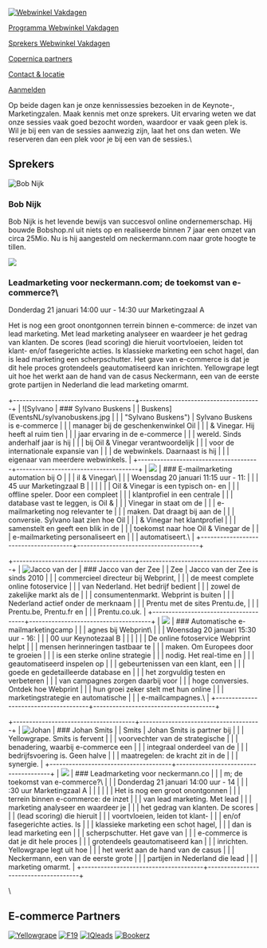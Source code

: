 [![Webwinkel Vakdagen](EventsNL/copernica-wwv2016.jpg)](./webwinkel-vakdagen-2015.md)

[Programma Webwinkel
Vakdagen](https://www.copernica.com/nl/webwinkel-vakdagen/programma-webwinkel-vakdagen "Programma Webwinkel Vakdagen")

[Sprekers Webwinkel
Vakdagen](https://www.copernica.com/nl/webwinkel-vakdagen/sprekers-webwinkel-vakdagen "Sprekers Webwinkel Vakdagen")

[Copernica
partners](https://www.copernica.com/nl/webwinkel-vakdagen/copernica-partners "Copernica partners")

[Contact &
locatie](https://www.copernica.com/nl/webwinkel-vakdagen/contact-locatie "Contact & locatie")

[Aanmelden](https://www.webwinkelvakdagen.nl/nl/bezoekers/registratie?exposant=5d59c870-d485-4e72-826b-c5bd4d02193c "Meld je aan voor de Webwinkel Vakdagen!")

Op beide dagen kan je onze kennissessies bezoeken in de Keynote-,
Marketingzalen. Maak kennis met onze sprekers. Uit ervaring weten we dat
onze sessies vaak goed bezocht worden, waardoor er vaak geen plek is.
Wil je bij een van de sessies aanwezig zijn, laat het ons dan weten. We
reserveren dan een plek voor je bij een van de sessies.\

Sprekers
--------

![Bob Nijk](EventsNL/bobnijk.jpg "Bob Nijk")

### Bob Nijk

Bob Nijk is het levende bewijs van succesvol online ondernemerschap. Hij
bouwde Bobshop.nl uit niets op en realiseerde binnen 7 jaar een omzet
van circa 25Mio. Nu is hij aangesteld om neckermann.com naar grote
hoogte te tillen.

![](EventsNL/neckermann.jpg)

### Leadmarketing voor neckermann.com; de toekomst van e-commerce?\
 Donderdag 21 januari 14:00 uur - 14:30 uur Marketingzaal A

Het is nog een groot onontgonnen terrein binnen e-commerce: de inzet van
lead marketing. Met lead marketing analyseer en waardeer je het gedrag
van klanten. De scores (lead scoring) die hieruit voortvloeien, leiden
tot klant- en/of fasegerichte acties. Is klassieke marketing een schot
hagel, dan is lead marketing een scherpschutter. Het gave van e-commerce
is dat je dit hele proces grotendeels geautomatiseerd kan inrichten.
Yellowgrape legt uit hoe het werkt aan de hand van de casus Neckermann,
een van de eerste grote partijen in Nederland die lead marketing omarmt.

+--------------------------------------+--------------------------------------+
| ![Sylvano                            | ### Sylvano Buskens                  |
| Buskens](EventsNL/sylvanobuskens.jpg |                                      |
|  "Sylvano Buskens")                  | Sylvano Buskens is e-commerce        |
|                                      | manager bij de geschenkenwinkel Oil  |
|                                      | & Vinegar. Hij heeft al ruim tien    |
|                                      | jaar ervaring in de e-commerce       |
|                                      | wereld. Sinds anderhalf jaar is hij  |
|                                      | bij Oil & Vinegar verantwoordelijk   |
|                                      | voor de internationale expansie van  |
|                                      | de webwinkels. Daarnaast is hij      |
|                                      | eigenaar van meerdere webwinkels.    |
+--------------------------------------+--------------------------------------+
| ![](EventsNL/oilvinegar.jpg)         | ### E-mailmarketing automation bij O |
|                                      | il & Vinegar\                        |
|                                      |  Woensdag 20 januari 11:15 uur - 11: |
|                                      | 45 uur Marketingzaal B               |
|                                      |                                      |
|                                      | Oil & Vinegar is een typisch on- en  |
|                                      | offline speler. Door een compleet    |
|                                      | klantprofiel in een centrale         |
|                                      | database vast te leggen, is Oil &    |
|                                      | Vinegar in staat om de               |
|                                      | e-mailmarketing nog relevanter te    |
|                                      | maken. Dat draagt bij aan de         |
|                                      | conversie. Sylvano laat zien hoe Oil |
|                                      | & Vinegar het klantprofiel           |
|                                      | samenstelt en geeft een blik in de   |
|                                      | toekomst naar hoe Oil & Vinegar de   |
|                                      | e-mailmarketing personaliseert en    |
|                                      | automatiseert.\                      |
+--------------------------------------+--------------------------------------+

+--------------------------------------+--------------------------------------+
| ![Jacco van der                      | ### Jacco van der Zee                |
| Zee](EventsNL/jaccovanderzee.jpg "Ja |                                      |
| cco van der Zee")                    | Jacco van der Zee is sinds 2010      |
|                                      | commercieel directeur bij Webprint,  |
|                                      | de meest complete online fotoservice |
|                                      | van Nederland. Het bedrijf bedient   |
|                                      | zowel de zakelijke markt als de      |
|                                      | consumentenmarkt. Webprint is buiten |
|                                      | Nederland actief onder de merknaam   |
|                                      | Prentu met de sites Prentu.de,       |
|                                      | Prentu.be, Prentu.fr en              |
|                                      | Prentu.co.uk.                        |
+--------------------------------------+--------------------------------------+
| ![](EventsNL/webprint.jpg)           | ### Automatische e-mailmarketingcamp |
|                                      | agnes bij Webprint\                  |
|                                      |  Woensdag 20 januari 15:30 uur - 16: |
|                                      | 00 uur Keynotezaal B                 |
|                                      |                                      |
|                                      | De online fotoservice Webprint helpt |
|                                      | mensen herinneringen tastbaar te     |
|                                      | maken. Om Europees door te groeien   |
|                                      | is een sterke online strategie       |
|                                      | nodig. Het real-time en              |
|                                      | geautomatiseerd inspelen op          |
|                                      | gebeurtenissen van een klant, een    |
|                                      | goede en gedetailleerde database en  |
|                                      | het zorgvuldig testen en verbeteren  |
|                                      | van campagnes zorgen daarbij voor    |
|                                      | hoge conversies. Ontdek hoe Webprint |
|                                      | hun groei zeker stelt met hun online |
|                                      | marketingstrategie en automatische   |
|                                      | e-mailcampagnes.\                    |
+--------------------------------------+--------------------------------------+

+--------------------------------------+--------------------------------------+
| ![Johan                              | ### Johan Smits                      |
| Smits](EventsNL/johansmits.jpg "Joha |                                      |
| n Smits")                            | Johan Smits is partner bij           |
|                                      | Yellowgrape. Smits is fervent        |
|                                      | voorvechter van de strategische      |
|                                      | benadering, waarbij e-commerce een   |
|                                      | integraal onderdeel van de           |
|                                      | bedrijfsvoering is. Geen halve       |
|                                      | maatregelen: de kracht zit in de     |
|                                      | synergie.                            |
+--------------------------------------+--------------------------------------+
| ![](EventsNL/neckermann.jpg)         | ### Leadmarketing voor neckermann.co |
|                                      | m; de toekomst van e-commerce?\      |
|                                      |  Donderdag 21 januari 14:00 uur - 14 |
|                                      | :30 uur Marketingzaal A              |
|                                      |                                      |
|                                      | Het is nog een groot onontgonnen     |
|                                      | terrein binnen e-commerce: de inzet  |
|                                      | van lead marketing. Met lead         |
|                                      | marketing analyseer en waardeer je   |
|                                      | het gedrag van klanten. De scores    |
|                                      | (lead scoring) die hieruit           |
|                                      | voortvloeien, leiden tot klant-      |
|                                      | en/of fasegerichte acties. Is        |
|                                      | klassieke marketing een schot hagel, |
|                                      | dan is lead marketing een            |
|                                      | scherpschutter. Het gave van         |
|                                      | e-commerce is dat je dit hele proces |
|                                      | grotendeels geautomatiseerd kan      |
|                                      | inrichten. Yellowgrape legt uit hoe  |
|                                      | het werkt aan de hand van de casus   |
|                                      | Neckermann, een van de eerste grote  |
|                                      | partijen in Nederland die lead       |
|                                      | marketing omarmt.                    |
+--------------------------------------+--------------------------------------+

\

  E-commerce Partners
  -------------------------------------------------------------------------------------------------------------------------------------------------------------------------------------------------------------------------------------------------------------------------------------------------------------------------------------------------------------------------------------------------------------------------------------------------------------------------------------------------------------------------------
  [![Yellowgrape](EventsNL/yellowgrape.jpg)](http://www.yellowgrape.nl?utm_source=copernica&utm_medium=banner&utm_campaign=wwv16 "Yellow Grape") [![F19](EventsNL/logof19.png)](http://www.f19.nl?utm_source=copernica&utm_medium=banner&utm_campaign=wwv16 "F19") [![IQleads](EventsNL/iqleads.jpg)](http://www.iq-leads.nl/?utm_source=copernica&utm_medium=banner&utm_campaign=wwv16 "IQleads") [![Bookerz](summit2014/bookerz.png)](http://bookerz.nl/?utm_source=copernica&utm_medium=banner&utm_campaign=wwv16 "Bookerz")


